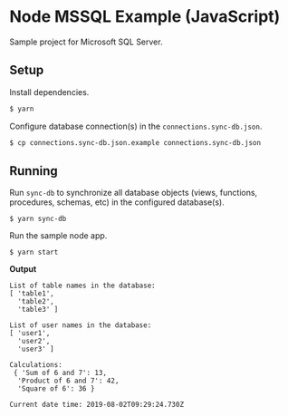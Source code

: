 # Node MSSQL Example (JavaScript)

Sample project for Microsoft SQL Server.

## Setup

Install dependencies.

```bash
$ yarn
```

Configure database connection(s) in the `connections.sync-db.json`. 

```bash
$ cp connections.sync-db.json.example connections.sync-db.json
```

## Running

Run `sync-db` to synchronize all database objects (views, functions, procedures, schemas, etc) in the configured database(s).

```
$ yarn sync-db
```

Run the sample node app.

```
$ yarn start
```

**Output**

```
List of table names in the database:
[ 'table1',
  'table2',
  'table3' ]

List of user names in the database:
[ 'user1',
  'user2',
  'user3' ]

Calculations:
 { 'Sum of 6 and 7': 13,
  'Product of 6 and 7': 42,
  'Square of 6': 36 }

Current date time: 2019-08-02T09:29:24.730Z
```
